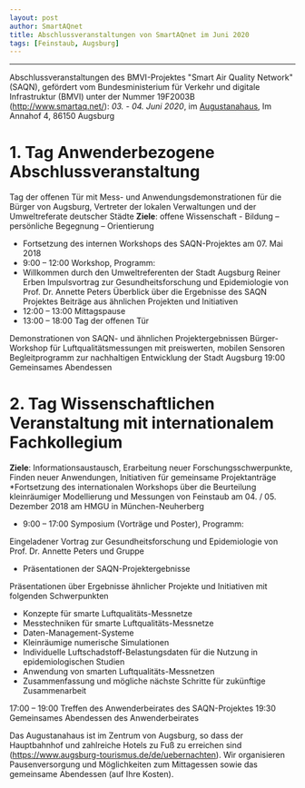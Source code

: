 ```yaml
---
layout: post
author: SmartAQnet
title: Abschlussveranstaltungen von SmartAQnet im Juni 2020
tags: [Feinstaub, Augsburg]
---
```

-----------------------------------------------------------------------------
Abschlussveranstaltungen des
BMVI-Projektes "Smart Air Quality Network" (SAQN), gefördert vom Bundesministerium für Verkehr und digitale Infrastruktur (BMVI) unter der Nummer 19F2003B (http://www.smartaq.net/):
*03. - 04. Juni 2020*, im [Augustanahaus](https://www.annahof-evangelisch.de/tagen-im-annahof), Im Annahof 4, 86150 Augsburg 


# 1. Tag Anwenderbezogene Abschlussveranstaltung
Tag der offenen Tür mit Mess- und Anwendungsdemonstrationen für die Bürger von Augsburg, Vertreter der lokalen Verwaltungen und der Umweltreferate deutscher Städte
**Ziele**: offene Wissenschaft - Bildung – persönliche Begegnung – Orientierung
* Fortsetzung des internen Workshops des SAQN-Projektes am 07. Mai 2018
* 9:00 – 12:00 Workshop, Programm:
* Willkommen durch den Umweltreferenten der Stadt Augsburg Reiner Erben
Impulsvortrag zur Gesundheitsforschung und Epidemiologie von Prof. Dr. Annette Peters
Überblick über die Ergebnisse des SAQN Projektes
Beiträge aus ähnlichen Projekten und Initiativen
* 12:00 – 13:00 Mittagspause 
* 13:00 – 18:00 Tag der offenen Tür

 Demonstrationen von SAQN- und ähnlichen Projektergebnissen
Bürger-Workshop für Luftqualitätsmessungen mit preiswerten, mobilen Sensoren
Begleitprogramm zur nachhaltigen Entwicklung der Stadt Augsburg
19:00 Gemeinsames Abendessen

# 2. Tag Wissenschaftlichen Veranstaltung mit internationalem Fachkollegium
**Ziele**: Informationsaustausch, Erarbeitung neuer Forschungsschwerpunkte, Finden neuer Anwendungen, Initiativen für gemeinsame Projektanträge
 *Fortsetzung des internationalen Workshops über die Beurteilung kleinräumiger Modellierung und Messungen von Feinstaub am 04. / 05. Dezember 2018 am HMGU in München-Neuherberg 
 * 9:00 – 17:00 Symposium (Vorträge und Poster), Programm:

 Eingeladener Vortrag zur Gesundheitsforschung und Epidemiologie von Prof. Dr. Annette Peters und Gruppe
 * Präsentationen der SAQN-Projektergebnisse

 Präsentationen über Ergebnisse ähnlicher Projekte und Initiativen mit folgenden Schwerpunkten
  * Konzepte für smarte Luftqualitäts-Messnetze
  * Messtechniken für smarte Luftqualitäts-Messnetze
  * Daten-Management-Systeme
  * Kleinräumige numerische Simulationen
  * Individuelle Luftschadstoff-Belastungsdaten für die Nutzung in epidemiologischen Studien
  * Anwendung von smarten Luftqualitäts-Messnetzen
  * Zusammenfassung und mögliche nächste Schritte für zukünftige Zusammenarbeit

 17:00 – 19:00 Treffen des Anwenderbeirates des SAQN-Projektes
 19:30 Gemeinsames Abendessen des Anwenderbeirates

Das Augustanahaus ist im Zentrum von Augsburg, so dass der Hauptbahnhof und zahlreiche Hotels zu Fuß zu erreichen sind (https://www.augsburg-tourismus.de/de/uebernachten). Wir organisieren Pausenversorgung und Möglichkeiten zum Mittagessen sowie das gemeinsame Abendessen (auf Ihre Kosten).
